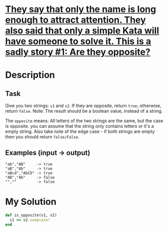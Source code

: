 # [They say that only the name is long enough to attract attention. They also said that only a simple Kata will have someone to solve it. This is a sadly story #1: Are they opposite?](https://www.codewars.com/kata/574b1916a3ebd6e4fa0012e7)

# Description
## Task
Give you two strings: `s1` and `s2`. If they are opposite, return `true`; otherwise, return `false`. Note: The result 
should be a boolean value, instead of a string.

The `opposite` means: All letters of the two strings are the same, but the case is opposite. you can assume that the 
string only contains letters or it's a empty string. Also take note of the edge case - if both strings are empty then 
you should return `false/False`.

## Examples (input -> output)
```
"ab","AB"     -> true
"aB","Ab"     -> true
"aBcd","AbCD" -> true
"AB","Ab"     -> false
"",""         -> false
```

# My Solution
```ruby
def is_opposite(s1, s2)
  s1 == s2.swapcase!
end
```
